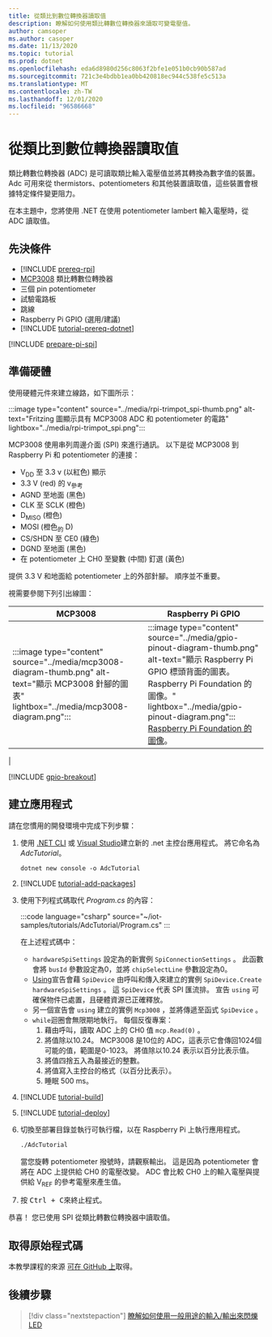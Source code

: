 ```yaml
---
title: 從類比到數位轉換器讀取值
description: 瞭解如何使用類比轉數位轉換器來讀取可變電壓值。
author: camsoper
ms.author: casoper
ms.date: 11/13/2020
ms.topic: tutorial
ms.prod: dotnet
ms.openlocfilehash: eda6d8980d256c8063f2bfe1e051b0cb90b587ad
ms.sourcegitcommit: 721c3e4bdbb1ea0bb420818ec944c538fe5c513a
ms.translationtype: MT
ms.contentlocale: zh-TW
ms.lasthandoff: 12/01/2020
ms.locfileid: "96586668"
---
```

<!--markdownlint-disable DOCSMD011 -->
# <a name="read-values-from-an-analog-to-digital-converter"></a>從類比到數位轉換器讀取值

類比轉數位轉換器 (ADC) 是可讀取類比輸入電壓值並將其轉換為數字值的裝置。 Adc 可用來從 thermistors、potentiometers 和其他裝置讀取值，這些裝置會根據特定條件變更阻力。

在本主題中，您將使用 .NET 在使用 potentiometer lambert 輸入電壓時，從 ADC 讀取值。

## <a name="prerequisites"></a>先決條件

- [!INCLUDE [prereq-rpi](../includes/prereq-rpi.md)]
- [MCP3008](https://www.microchip.com/wwwproducts/MCP3008) <span class="docon docon-navigate-external x-hidden-focus"></span> 類比轉數位轉換器
- 三個 pin potentiometer
- 試驗電路板
- 跳線
- Raspberry Pi GPIO (選用/建議) 
- [!INCLUDE [tutorial-prereq-dotnet](../includes/tutorial-prereq-dotnet.md)]

[!INCLUDE [prepare-pi-spi](../includes/prepare-pi-spi.md)]

## <a name="prepare-the-hardware"></a>準備硬體

使用硬體元件來建立線路，如下圖所示：

:::image type="content" source="../media/rpi-trimpot_spi-thumb.png" alt-text="Fritzing 圖顯示具有 MCP3008 ADC 和 potentiometer 的電路" lightbox="../media/rpi-trimpot_spi.png":::

MCP3008 使用串列周邊介面 (SPI) 來進行通訊。 以下是從 MCP3008 到 Raspberry Pi 和 potentiometer 的連接：

- V<sub>DD</sub> 至 3.3 v (以紅色) 顯示
- 3.3 V (red) 的 v<sub>參考</sub>
- AGND 至地面 (黑色) 
- CLK 至 SCLK (橙色) 
- D<sub>MISO</sub> (橙色) 
- MOSI (橙色<sub>的</sub> D) 
- CS/SHDN 至 CE0 (綠色) 
- DGND 至地面 (黑色) 
- 在 potentiometer 上 CH0 至變數 (中間) 釘選 (黃色) 

提供 3.3 V 和地面給 potentiometer 上的外部針腳。 順序並不重要。

視需要參閱下列引出線圖：

| MCP3008  | Raspberry Pi GPIO |
|----------|-------------------|
| :::image type="content" source="../media/mcp3008-diagram-thumb.png" alt-text="顯示 MCP3008 針腳的圖表" lightbox="../media/mcp3008-diagram.png"::: | :::image type="content" source="../media/gpio-pinout-diagram-thumb.png" alt-text="顯示 Raspberry Pi GPIO 標頭背面的圖表。Raspberry Pi Foundation 的圖像。" lightbox="../media/gpio-pinout-diagram.png":::<br />[Raspberry Pi Foundation 的圖像](https://www.raspberrypi.org/documentation/usage/gpio/)。
 |

[!INCLUDE [gpio-breakout](../includes/gpio-breakout.md)]

## <a name="create-the-app"></a>建立應用程式

請在您慣用的開發環境中完成下列步驟：

1. 使用 [.NET CLI](../../core/tools/dotnet-new.md) 或 [Visual Studio](../../core/tutorials/with-visual-studio.md)建立新的 .net 主控台應用程式。 將它命名為 *AdcTutorial*。

    ```dotnetcli
    dotnet new console -o AdcTutorial
    ```

1. [!INCLUDE [tutorial-add-packages](../includes/tutorial-add-packages.md)]
1. 使用下列程式碼取代 *Program.cs* 的內容：

    :::code language="csharp" source="~/iot-samples/tutorials/AdcTutorial/Program.cs" :::

    在上述程式碼中：

    - `hardwareSpiSettings` 設定為的新實例 `SpiConnectionSettings` 。 此函數會將 `busId` 參數設定為0，並將 `chipSelectLine` 參數設定為0。
    - [Using](../../csharp/whats-new/csharp-8.md#using-declarations)宣告會藉 `SpiDevice` 由呼叫和傳入來建立的實例 `SpiDevice.Create` `hardwareSpiSettings` 。 這 `SpiDevice` 代表 SPI 匯流排。 宣告 `using` 可確保物件已處置，且硬體資源已正確釋放。
    - 另一個宣告會 `using` 建立的實例 `Mcp3008` ，並將傳遞至函式 `SpiDevice` 。
    - `while`迴圈會無限期地執行。 每個反復專案：
        1. 藉由呼叫，讀取 ADC 上的 CH0 值 `mcp.Read(0)` 。
        1. 將值除以10.24。 MCP3008 是10位的 ADC，這表示它會傳回1024個可能的值，範圍是0-1023。 將值除以10.24 表示以百分比表示值。
        1. 將值四捨五入為最接近的整數。
        1. 將值寫入主控台的格式（以百分比表示）。
        1. 睡眠 500 ms。

1. [!INCLUDE [tutorial-build](../includes/tutorial-build.md)]
1. [!INCLUDE [tutorial-deploy](../includes/tutorial-deploy.md)]
1. 切換至部署目錄並執行可執行檔，以在 Raspberry Pi 上執行應用程式。

    ```bash
    ./AdcTutorial
    ```

    當您旋轉 potentiometer 撥號時，請觀察輸出。 這是因為 potentiometer 會將在 ADC 上提供給 CH0 的電壓改變。 ADC 會比較 CH0 上的輸入電壓與提供給 V<sub>REF</sub> 的參考電壓來產生值。

1. 按 <kbd>Ctrl + C</kbd>來終止程式。

恭喜！ 您已使用 SPI 從類比轉數位轉換器中讀取值。

## <a name="get-the-source-code"></a>取得原始程式碼

本教學課程的來源 [可在 GitHub 上](https://github.com/MicrosoftDocs/dotnet-iot-assets/tree/master/tutorials/AdcTutorial)取得。 <span class="docon docon-navigate-external x-hidden-focus"></span>

## <a name="next-steps"></a>後續步驟

> [!div class="nextstepaction"]
> [瞭解如何使用一般用途的輸入/輸出來閃爍 LED](../tutorials/blink-led.md)
